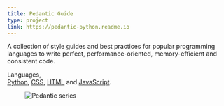 ```yaml
---
title: Pedantic Guide
type: project
link: https://pedantic-python.readme.io
---
```


A collection of style guides and best practices for popular programming languages
to write perfect, performance-oriented, memory-efficient and consistent code.

<p>Languages,<br><a href="https://pedantic-python.readme.io/">Python</a>, <a href="http://pedantic-css.readme.io/">CSS</a>, <a href="http://pedantic-html.readme.io/">HTML</a> and <a href="http://pedantic-js.readme.io/">JavaScript</a>.</p>

<figure>
    <img src="https://res.cloudinary.com/dw9fem4ki/image/upload/v1418549469/pedantic_asnj0p.png" alt="Pedantic series" style="margin-bottom: -1.5em;">
</figure>

